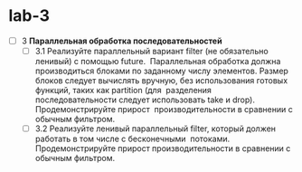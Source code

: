 # lab-3

- [ ] 3 **Параллельная обработка последовательностей**
	- [ ] 3.1 Реализуйте параллельный вариант filter (не обязательно ленивый) с помощью future.  Параллельная обработка должна производиться блоками по заданному числу элементов. Размер  блоков следует вычислять вручную, без использования готовых функций, таких как partition (для  разделения последовательности следует использовать take и drop). Продемонстрируйте прирост  производительности в сравнении с обычным фильтром.
	- [ ] 3.2 Реализуйте ленивый параллельный filter, который должен работать в том числе с бесконечными  потоками. Продемонстрируйте прирост производительности в сравнении с обычным фильтром.
